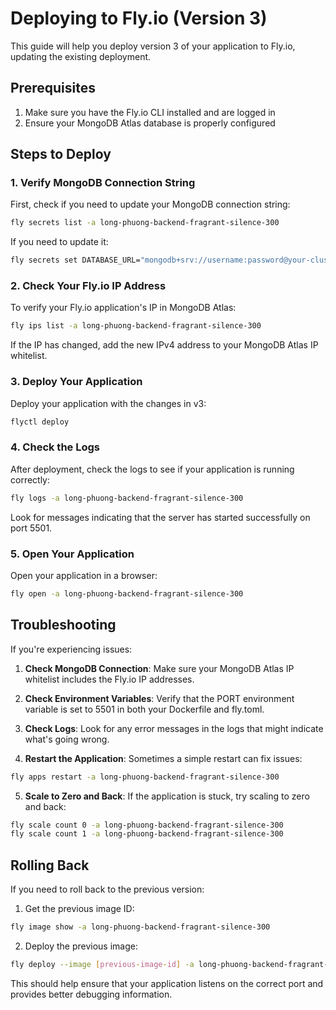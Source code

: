 # Deploying to Fly.io (Version 3)

This guide will help you deploy version 3 of your application to Fly.io, updating the existing deployment.

## Prerequisites

1. Make sure you have the Fly.io CLI installed and are logged in
2. Ensure your MongoDB Atlas database is properly configured

## Steps to Deploy

### 1. Verify MongoDB Connection String

First, check if you need to update your MongoDB connection string:

```bash
fly secrets list -a long-phuong-backend-fragrant-silence-300
```

If you need to update it:

```bash
fly secrets set DATABASE_URL="mongodb+srv://username:password@your-cluster.mongodb.net/your-database?retryWrites=true&w=majority" -a long-phuong-backend-fragrant-silence-300
```

### 2. Check Your Fly.io IP Address

To verify your Fly.io application's IP in MongoDB Atlas:

```bash
fly ips list -a long-phuong-backend-fragrant-silence-300
```

If the IP has changed, add the new IPv4 address to your MongoDB Atlas IP whitelist.

### 3. Deploy Your Application

Deploy your application with the changes in v3:

```bash
flyctl deploy
```

### 4. Check the Logs

After deployment, check the logs to see if your application is running correctly:

```bash
fly logs -a long-phuong-backend-fragrant-silence-300
```

Look for messages indicating that the server has started successfully on port 5501.

### 5. Open Your Application

Open your application in a browser:

```bash
fly open -a long-phuong-backend-fragrant-silence-300
```

## Troubleshooting

If you're experiencing issues:

1. **Check MongoDB Connection**: Make sure your MongoDB Atlas IP whitelist includes the Fly.io IP addresses.

2. **Check Environment Variables**: Verify that the PORT environment variable is set to 5501 in both your Dockerfile and fly.toml.

3. **Check Logs**: Look for any error messages in the logs that might indicate what's going wrong.

4. **Restart the Application**: Sometimes a simple restart can fix issues:

```bash
fly apps restart -a long-phuong-backend-fragrant-silence-300
```

5. **Scale to Zero and Back**: If the application is stuck, try scaling to zero and back:

```bash
fly scale count 0 -a long-phuong-backend-fragrant-silence-300
fly scale count 1 -a long-phuong-backend-fragrant-silence-300
```

## Rolling Back

If you need to roll back to the previous version:

1. Get the previous image ID:

```bash
fly image show -a long-phuong-backend-fragrant-silence-300
```

2. Deploy the previous image:

```bash
fly deploy --image [previous-image-id] -a long-phuong-backend-fragrant-silence-300
```

This should help ensure that your application listens on the correct port and provides better debugging information.

